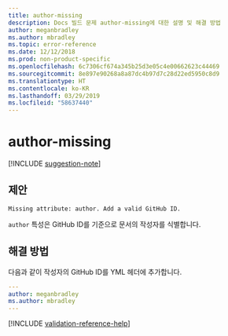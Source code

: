 ```yaml
---
title: author-missing
description: Docs 빌드 문제 author-missing에 대한 설명 및 해결 방법
author: meganbradley
ms.author: mbradley
ms.topic: error-reference
ms.date: 12/12/2018
ms.prod: non-product-specific
ms.openlocfilehash: 6c7306cf674a345b25d3e05c4e00662623c44469
ms.sourcegitcommit: 8e897e90268a8a87dc4b97d7c28d22ed5950c8d9
ms.translationtype: HT
ms.contentlocale: ko-KR
ms.lasthandoff: 03/29/2019
ms.locfileid: "58637440"
---
```

# <a name="author-missing"></a>author-missing

[!INCLUDE [suggestion-note](includes/suggestion-note.md)]

## <a name="suggestion"></a>제안

`Missing attribute: author. Add a valid GitHub ID.`

`author` 특성은 GitHub ID를 기준으로 문서의 작성자를 식별합니다. 

## <a name="resolution"></a>해결 방법

다음과 같이 작성자의 GitHub ID를 YML 헤더에 추가합니다.

```yml
---
author: meganbradley
ms.author: mbradley
---
```

<!--make sure to add this file to your includes folder and verify the path-->
[!INCLUDE [validation-reference-help](includes/validation-reference-help.md)]